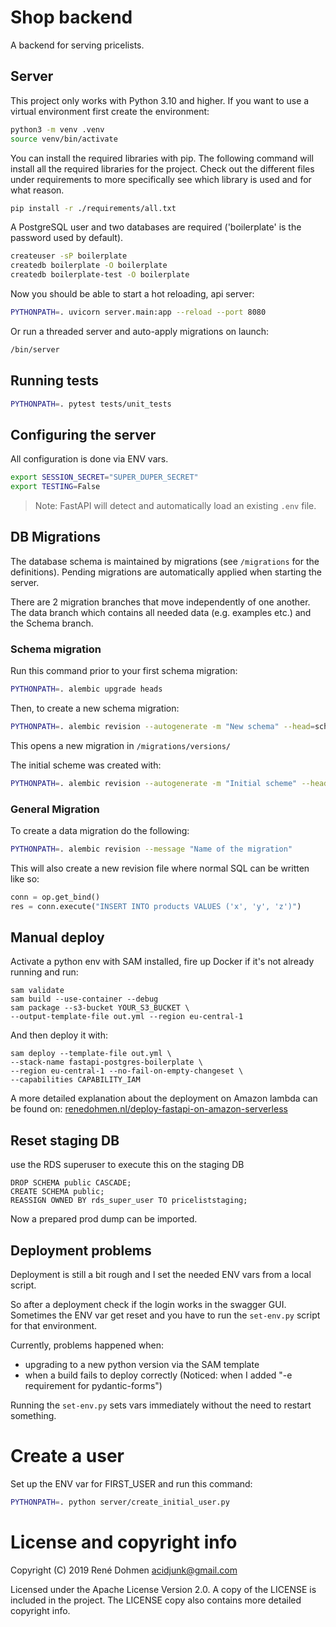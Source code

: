 # Shop backend

A backend for serving pricelists.

## Server

This project only works with Python 3.10 and higher.
If you want to use a virtual environment first create the environment:

```bash
python3 -m venv .venv
source venv/bin/activate
```

You can install the required libraries with pip. The following command will install all the required
libraries for the project. Check out the different files under requirements to more specifically see
which library is used and for what reason.

```bash
pip install -r ./requirements/all.txt
```

A PostgreSQL user and two databases are required ('boilerplate' is the password used by default).

```bash
createuser -sP boilerplate
createdb boilerplate -O boilerplate
createdb boilerplate-test -O boilerplate
```

Now you should be able to start a hot reloading, api server:
```bash
PYTHONPATH=. uvicorn server.main:app --reload --port 8080
```

Or run a threaded server and auto-apply migrations on launch:
```bash
/bin/server
````

## Running tests
```bash
PYTHONPATH=. pytest tests/unit_tests
```

## Configuring the server

All configuration is done via ENV vars. 

```bash
export SESSION_SECRET="SUPER_DUPER_SECRET"
export TESTING=False
```

> Note: FastAPI will detect and automatically load an existing `.env` file. 

## DB Migrations

The database schema is maintained by migrations (see `/migrations` for the
definitions). Pending migrations are automatically applied when starting the
server.

There are 2 migration branches that move independently of one another. The data branch which contains
all needed data (e.g. examples etc.) and the Schema branch.

### Schema migration

Run this command prior to your first schema migration:

```bash
PYTHONPATH=. alembic upgrade heads
```

Then, to create a new schema migration:

```bash
PYTHONPATH=. alembic revision --autogenerate -m "New schema" --head=schema@head
```

This opens a new migration in `/migrations/versions/`

The initial scheme was created with:

```bash
PYTHONPATH=. alembic revision --autogenerate -m "Initial scheme" --head=schema@head --version-path=migrations/versions/schema
```

### General Migration

To create a data migration do the following:

```bash
PYTHONPATH=. alembic revision --message "Name of the migration"
```

This will also create a new revision file where normal SQL can be written like so:

```python
conn = op.get_bind()
res = conn.execute("INSERT INTO products VALUES ('x', 'y', 'z')")
```

## Manual deploy

Activate a python env with SAM installed, fire up Docker if it's not already running and run:

```
sam validate
sam build --use-container --debug
sam package --s3-bucket YOUR_S3_BUCKET \
--output-template-file out.yml --region eu-central-1
```

And then deploy it with:

```
sam deploy --template-file out.yml \
--stack-name fastapi-postgres-boilerplate \
--region eu-central-1 --no-fail-on-empty-changeset \
--capabilities CAPABILITY_IAM
```

A more detailed explanation about the deployment on Amazon lambda can be found on: 
[renedohmen.nl/deploy-fastapi-on-amazon-serverless](https://www.renedohmen.nl/deploy-fastapi-on-amazon-serverless/)

## Reset staging DB

use the RDS superuser to execute this on the staging DB

```
DROP SCHEMA public CASCADE;
CREATE SCHEMA public;
REASSIGN OWNED BY rds_super_user TO priceliststaging;
```

Now a prepared prod dump can be imported.

## Deployment problems

Deployment is still a bit rough and I set the needed ENV vars from a local script.

So after a deployment check if the login works in the swagger GUI. Sometimes the ENV var get reset and you have to 
run the `set-env.py` script for that environment. 

Currently, problems happened when:
- upgrading to a new python version via the SAM template
- when a build fails to deploy correctly (Noticed: when I added "-e requirement for pydantic-forms")

Running the `set-env.py` sets vars immediately without the need to restart something.


# Create a user

Set up the ENV var for FIRST_USER and run this command:

```bash
PYTHONPATH=. python server/create_initial_user.py
```

# License and copyright info

Copyright (C) 2019 René Dohmen acidjunk@gmail.com

Licensed under the Apache License Version 2.0. A copy of the LICENSE is included in the project.
The LICENSE copy also contains more detailed copyright info.
